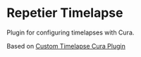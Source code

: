 # Repetier Timelapse
Plugin for configuring timelapses with Cura.

Based on [Custom Timelapse Cura Plugin](https://github.com/simonjamain/CustomTimelapseCuraPlugin)